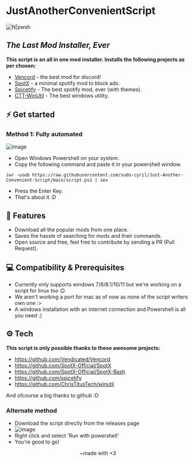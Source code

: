 # JustAnotherConvenientScript
![N|pwsh](https://raw.githubusercontent.com/PowerShell/PowerShell/master/assets/ps_black_64.svg?sanitize=true)

## _The Last Mod Installer, Ever_

**This script is an all in one mod installer. Installs the following projects as per chosen:**

- [Vencord](https://github.com/Vendicated/Vencord) - the best mod for discord!
- [SpotX](https://github.com/SpotX-Official/SpotX) - a minimal spotify mod to block ads.
- [Spicetify](https://github.com/spicetify) - The best spotify mod, ever (with themes).
- [CTT-WinUtil](https://github.com/ChrisTitusTech/winutil) - The best windows utility.

## ⚡ Get started

### Method 1: Fully automated
![image](https://github.com/sudo-cyril/Just-Another-Convenient-Script/assets/58302941/730c8f30-ba93-461a-adfa-1c4caad3d26d)

- Open Windows Powershell on your system.
- Copy the following command and paste it in your powershell window.
```
iwr -useb https://raw.githubusercontent.com/sudo-cyril/Just-Another-Convenient-Script/main/script.ps1 | iex
```
- Press the Enter Key.
- That's about it :D

## 🚩 Features
- Download all the popular mods from one place.
- Saves the hassle of searching for mods and their commands.
- Open source and free, feel free to contribute by sending a PR (Pull Request).
 
## 💻 Compatibility & Prerequisites
- Currently only supports windows 7/8/8.1/10/11 but we're working on a script for linux too 😉
- We aren't working a port for mac as of now as none of the script writers own one :>
- A windows installation with an internet connection and Powershell is all you need :)

## ⚙ Tech

**This script is only possible thanks to these awesome projects:**

- https://github.com/Vendicated/Vencord
- https://github.com/SpotX-Official/SpotX
- https://github.com/SpotX-Official/SpotX-Bash
- https://github.com/spicetify
- https://github.com/ChrisTitusTech/winutil

And ofcourse a big thanks to github :D

### Alternate method
- Download the script directly from the releases page
- ![image](https://github.com/sudo-cyril/Just-Another-Convenient-Script/assets/58302941/c9d27374-e5a4-4988-bbe3-8a61e8ec56df)
- Right click and select 'Run with powershell'
- You're good to go!

            
<p align="center">~made with <3</p>
